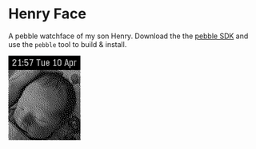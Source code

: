 # Henry Face
A pebble watchface of my son Henry. Download the  the [pebble SDK](https://developer.pebble.com/sdk/download/) and use the `pebble` tool to build & install.

![screenshot](https://raw.githubusercontent.com/MFAshby/henry-face/master/Screenshot.png)
